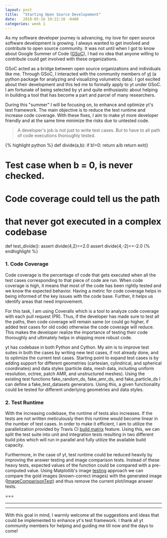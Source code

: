 ```yaml
---
layout: post
title:  "Starting Open Source Developement"
date:   2018-05-16 19:22:10 -0400
categories: week 1
---
```


As my software developer journey is advancing, my love for open source software development is growing. I always wanted to get involved and contribute to open source community. It was not until when I got to know about Google Summer of Code ([GSoC](https://summerofcode.withgoogle.com/)), I had no idea that anyone willing to contribute could get involved with these organizations. 

GSoC acted as a bridge between open source organizations and individuals like me. Through GSoC, I interacted with the community members of [yt](http://yt-project.org/) (a python package for analyzing and visualizing volumetric data). I got excited about their development and this led me to formally apply to yt under GSoC. I am fortunate of being selected by yt and quite enthusiastic about helping in building a tool that has become a part and parcel of many researchers.

During this "summer" I will be focusing on, to enhance and optimize yt's test framework. The main objective is to reduce the test runtime and increase code coverage. With these fixes, I aim to make yt more developer friendly and at the same time minimize the risks due to untested code.



> A developer's job is not just to write test cases. But to have to all path of code executions thoroughly tested.

{% highlight python %}
def divide(a,b):
    if b!=0:
        return a/b
   return exit()
 
# Test case when b = 0, is never checked.
# Code coverage could tell us the path
# that never got executed in a complex codebase

def test_divide():
    assert divide(4,2)==2.0
    assert divide(4,-2)==-2.0
{% endhighlight %}

### 1. Code Coverage

Code coverage is the percentage of code that gets executed when all the test cases corresponding to that piece of code are run. When code coverage is high, it means that most of the code has been rightly tested and we know the expected behavior. Having a metric for code coverage helps in being informed of the key issues with the code base. Further, it helps us identify areas that need improvement. 

For this task, I am using Coveralls which is a tool to analyze code coverage with each pull request (PR). Thus, if the developer has made sure to test all the paths, then code coverage will remain same (or could go higher, if added test cases for old code) otherwise the code coverage will reduce. This makes the developer realize the importance of testing their code thoroughly and ultimately helps in shipping more robust code.

yt has codebase in both Python and Cython. My aim is to improve test suites in both the cases by writing new test cases, if not already done, and to optimize the current test cases. Starting point to expand test cases is by adding support for different geometries (cartesian, cylindrical, and spherical coordinates) and data styles (particle data, mesh data, including uniform resolution, octree, patch AMR, and unstructured meshes). Using the existing test functions fake_random_ds, fake_amr_ds, and fake_particle_ds I can define a fake_test_datasets generators. Using this, a given functionality could be tested for different underlying geometries and data styles.

### 2. Test Runtime
With the increasing codebase, the runtime of tests also increases. If the tests are not written meticulously then this runtime would become linear in the number of test cases. In order to make it efficient, I aim to utilize the parallelization provided by Travis CI [build matrix](https://docs.travis-ci.com/user/customizing-the-build/#Build-Matrix) feature. Using this, we can split the test suite into unit and integration tests resulting in two different build jobs which will run in parallel and fully utilize the available build capacity.

Furthermore, in the case of yt, test runtime could be reduced heavily by improving the answer testing and image comparison tests. Instead of these heavy tests, expected values of the function could be compared with a pre-computed value. Using Matplotlib's image [testing](https://matplotlib.org/1.5.3/devel/testing.html) approach we can compare the gold images (known-correct images) with the generated image ([ImageComparisonTest](https://github.com/matplotlib/matplotlib/blob/5e52ce11ab59176a467dd2c68db8c5e1fbc20a24/lib/matplotlib/testing/decorators.py#L282)) and thus remove the current plot/image answer tests.

===

***

---

With this goal in mind, I warmly welcome all the suggestions and ideas that could be implemented to enhance yt's test framework. I thank all yt community members for helping and guiding me till now and the days to come!
